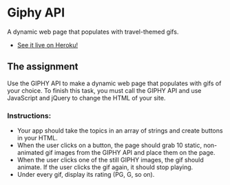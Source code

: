 # Giphy API

A dynamic web page that populates with travel-themed gifs.

* [See it live on Heroku!](https://boiling-wildwood-30671.herokuapp.com/)

## The assignment
Use the GIPHY API to make a dynamic web page that populates with gifs of your choice. To finish this task, you must call the GIPHY API and use JavaScript and jQuery to change the HTML of your site.

### Instructions:
* Your app should take the topics in an array of strings and create buttons in your HTML.
* When the user clicks on a button, the page should grab 10 static, non-animated gif images from the GIPHY API and place them on the page.
* When the user clicks one of the still GIPHY images, the gif should animate. If the user clicks the gif again, it should stop playing.
* Under every gif, display its rating (PG, G, so on).
